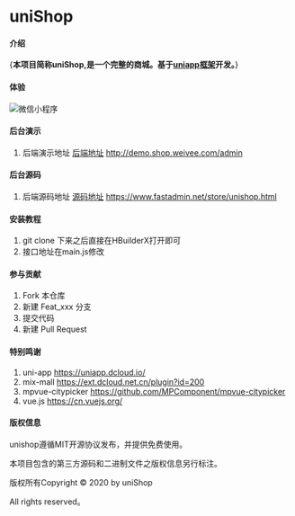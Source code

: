 # uniShop

#### 介绍
{**本项目简称uniShop,是一个完整的商城。基于[uniapp框架](https://uniapp.dcloud.io/)开发。**}

#### 体验
![微信小程序](https://images.gitee.com/uploads/images/2020/0415/215327_77d28dac_1588098.jpeg "微信小程序")

#### 后台演示
1.  后端演示地址 [后端地址](http://demo.shop.weivee.com/admin) http://demo.shop.weivee.com/admin

#### 后台源码
1.  后端源码地址 [源码地址](https://www.fastadmin.net/store/unishop.html) https://www.fastadmin.net/store/unishop.html 

#### 安装教程

1.  git clone 下来之后直接在HBuilderX打开即可
2.  接口地址在main.js修改

#### 参与贡献

1.  Fork 本仓库
2.  新建 Feat_xxx 分支
3.  提交代码
4.  新建 Pull Request


#### 特别鸣谢

1.  uni-app https://uniapp.dcloud.io/
2.  mix-mall https://ext.dcloud.net.cn/plugin?id=200
3.  mpvue-citypicker https://github.com/MPComponent/mpvue-citypicker  
4.  vue.js https://cn.vuejs.org/


#### 版权信息

unishop遵循MIT开源协议发布，并提供免费使用。

本项目包含的第三方源码和二进制文件之版权信息另行标注。

版权所有Copyright © 2020 by uniShop

All rights reserved。